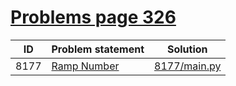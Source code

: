 # [Problems page 326](https://www.e-olymp.com/en/problems?page=326)


| ID   | Problem statement                                       | Solution                     |
|------|---------------------------------------------------------|------------------------------|
| 8177 | [Ramp Number](https://www.e-olymp.com/en/problems/8177) | [8177/main.py](8177/main.py) |

